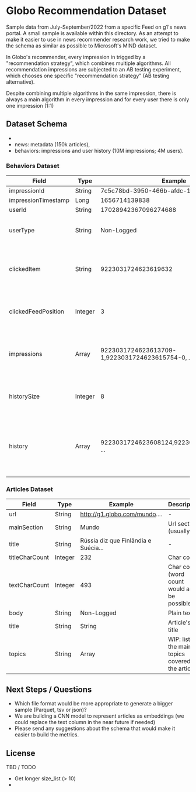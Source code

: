 # Globo Recommendation Dataset

Sample data from July-September/2022 from a specific Feed on g1's news portal. A small sample is available within this directory. As an attempt to make it easier to use in news recommender research work, we tried to make the schema as similar as possible to Microsoft's MIND dataset.  

In Globo's recommender, every impression in trigged by a "recommendation strategy", which combines multiple algorithms. All recommendation impressions are subjected to an AB testing experiment, which chooses one specific "recommendation strategy" (AB testing alternative). 

Despite combining multiple algorithms in the same impression, there is always a main algorithm in every impression and for every user there is only one impression (1:1)


## Dataset Schema
* 
* news: metadata (150k articles),
* behaviors: impressions and user history (10M impressions; 4M users).

### Behaviors Dataset

| Field               | Type   | Example                              | Description        |
|---------------------|--------|--------------------------------------|--------------------|
| impressionId        | String | 7c5c78bd-3950-466b-afdc-138d5aa1fac8 | - | 
| impressionTimestamp | Long   | 1656714139838 | - |
| userId              | String | 17028942367096274688 | - |
| userType            | String | Non-Logged | Binary (Looged or Non-Logged) |
| clickedItem         | String | 9223031724623619632 | Id of the article clicked by the user on the news feed |
| clickedFeedPosition | Integer | 3 | Feed Position (from 1 to 20) clicked by the user |
| impressions         | Array<String-Integer> | 9223031724623613709-1,9223031724623615754-0, ... | List of article ids and if it was clicked or not by the user |
| historySize         | Integer | 8 | Number of articles clicked the user within 2 months |
| history             | Array<String> | 9223031724623608124,9223031724623612445, ... | Last articles clicked by the user in the last two months (limited to 50) |


### Articles Dataset

| Field           | Type    | Example                       | Description        |
|-----------------|---------|-------------------------------|--------------------|
| url             | String  | http://g1.globo.com/mundo.... | - |
| mainSection     | String  | Mundo | Url section (usually is a  |
| title           | String  | Rússia diz que Finlândia e Suécia... | - |
| titleCharCount  | Integer | 232 | Char count |
| textCharCount   | Integer | 493 | Char count (word count would also be possible) |
| body            | String | Non-Logged | Plain text |
| title           | String | String | Article's title |
| topics          | String | Array<String> | WIP: list of the main topics covered by the article |

## Next Steps / Questions

* Which file format would be more appropriate to generate a bigger sample (Parquet, tsv or json)?
* We are building a CNN model to represent articles as embeddings (we could replace the text column in the near future if needed)
* Please send any suggestions about the schema that would make it easier to build the metrics. 

## License

TBD / TODO

- Get longer size_list (> 10)
- 